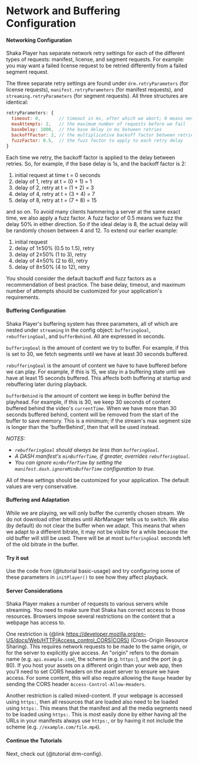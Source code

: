 # Network and Buffering Configuration

#### Networking Configuration

Shaka Player has separate network retry settings for each of the different
types of requests: manifest, license, and segment requests. For example: you
may want a failed license request to be retried differently from a failed
segment request.

The three separate retry settings are found under `drm.retryParameters` (for
license requests), `manifest.retryParameters` (for manifest requests), and
`streaming.retryParameters` (for segment requests).  All three structures are
identical:

```js
retryParameters: {
  timeout: 0,       // timeout in ms, after which we abort; 0 means never
  maxAttempts: 2,   // the maximum number of requests before we fail
  baseDelay: 1000,  // the base delay in ms between retries
  backoffFactor: 2, // the multiplicative backoff factor between retries
  fuzzFactor: 0.5,  // the fuzz factor to apply to each retry delay
}
```

Each time we retry, the backoff factor is applied to the delay between retries.
So, for example, if the base delay is 1s, and the backoff factor is 2:

1. initial request at time t = 0 seconds
2. delay of 1, retry at t = (0 + 1) = 1
3. delay of 2, retry at t = (1 + 2) = 3
4. delay of 4, retry at t = (3 + 4) = 7
5. delay of 8, retry at t = (7 + 8) = 15

and so on.  To avoid many clients hammering a server at the same exact time,
we also apply a fuzz factor.  A fuzz factor of 0.5 means we fuzz the delay
50% in either direction.  So if the ideal delay is 8, the actual delay will be
randomly chosen between 4 and 12.  To extend our earlier example:

1. initial request
2. delay of 1±50% (0.5 to 1.5), retry
3. delay of 2±50% (1 to 3), retry
4. delay of 4±50% (2 to 6), retry
5. delay of 8±50% (4 to 12), retry

You should consider the default backoff and fuzz factors as a recommendation of
best practice.  The base delay, timeout, and maximum number of attempts should
be customized for your application's requirements.


#### Buffering Configuration

Shaka Player's buffering system has three parameters, all of which are nested
under `streaming` in the config object: `bufferingGoal`, `rebufferingGoal`, and
`bufferBehind`.  All are expressed in seconds.

`bufferingGoal` is the amount of content we try to buffer.  For example, if
this is set to 30, we fetch segments until we have at least 30 seconds buffered.

`rebufferingGoal` is the amount of content we have to have buffered before we
can play.  For example, if this is 15, we stay in a buffering state until we
have at least 15 seconds buffered.  This affects both buffering at startup
and rebuffering later during playback.

`bufferBehind` is the amount of content we keep in buffer behind the playhead.
For example, if this is 30, we keep 30 seconds of content buffered behind the
video's `currentTime`.  When we have more than 30 seconds buffered behind,
content will be removed from the start of the buffer to save memory.
This is a minimum; if the stream's max segment size is longer than the
'bufferBehind', then that will be used instead.


*NOTES:*
 - *`rebufferingGoal` should always be less than `bufferingGoal`.*
 - *A DASH manifest's `minBufferTime`, if greater, overrides `rebufferingGoal`.*
 - *You can ignore `minBufferTime` by setting the
   `manifest.dash.ignoreMinBufferTime` configuration to true.*

All of these settings should be customized for your application.  The default
values are very conservative.

#### Buffering and Adaptation

While we are playing, we will only buffer the currently chosen stream.  We do
not download other bitrates until AbrManager tells us to switch.  We also (by
default) do not clear the buffer when we adapt.  This means that when we adapt
to a different bitrate, it may not be visible for a while because the old
buffer will still be used.  There will be at most `bufferingGoal` seconds left
of the old bitrate in the buffer.

#### Try it out

Use the code from {@tutorial basic-usage} and try configuring some of these
parameters in `initPlayer()` to see how they affect playback.

#### Server Considerations

Shaka Player makes a number of requests to various servers while streaming.  You
need to make sure that Shaka has correct access to those resources.  Browsers
impose several restrictions on the content that a webpage has access to.

One restriction is {@link https://developer.mozilla.org/en-US/docs/Web/HTTP/Access_control_CORS|CORS} (Cross-Origin Resource Sharing). 
This requires network requests to be made to the same origin, or for the server 
to explicitly give access.  An "origin" refers to the domain name (e.g. 
`api.example.com`), the scheme (e.g. `https:`), and the port (e.g. 80). If you 
host your assets on a different origin than your web app, then you'll need to 
set CORS headers on the asset server to ensure we have access.  For some 
content, this will also require allowing the `Range` header by sending the CORS 
header `Access-Control-Allow-Headers`.

Another restriction is called mixed-content.  If your webpage is accessed using
`https:`, then all resources that are loaded also need to be loaded using
`https:`.  This means that the manifest and all the media segments need to be
loaded using `https:`.  This is most easily done by either having all the
URLs in your manifests always use `https:`, or by having it not include the
scheme (e.g. `//example.com/file.mp4`).


#### Continue the Tutorials

Next, check out {@tutorial drm-config}.
